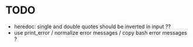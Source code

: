 # TODO

- heredoc: single and double quotes should be inverted in input ??
- use print_error / normalize error messages / copy bash error messages ?
